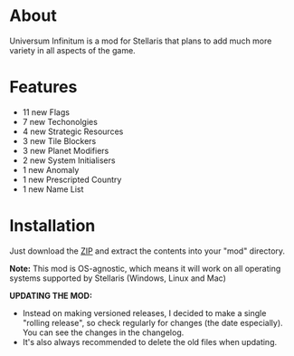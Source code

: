 # About

Universum Infinitum is a mod for Stellaris that plans to add much more variety in all aspects of the game.

# Features

 - 11 new Flags
 - 7 new Techonolgies
 - 4 new Strategic Resources
 - 3 new Tile Blockers
 - 3 new Planet Modifiers
 - 2 new System Initialisers
 - 1 new Anomaly
 - 1 new Prescripted Country
 - 1 new Name List

# Installation

Just download the [ZIP](https://github.com/HoratiuMl/Stellaris-UniversumInfinitum/archive/master.zip) and extract the contents into your "mod" directory.

**Note:** This mod is OS-agnostic, which means it will work on all operating systems supported by Stellaris (Windows, Linux and Mac)

**UPDATING THE MOD:**
- Instead on making versioned releases, I decided to make a single "rolling release", so check regularly for changes (the date especially).
You can see the changes in the changelog.
- It's also always recommended to delete the old files when updating.
